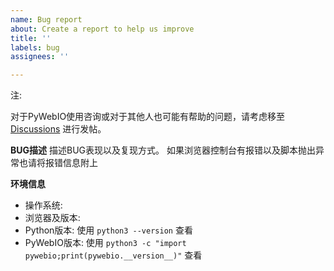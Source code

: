 ```yaml
---
name: Bug report
about: Create a report to help us improve
title: ''
labels: bug
assignees: ''

---
```

注: 

对于PyWebIO使用咨询或对于其他人也可能有帮助的问题，请考虑移至 [Discussions](https://github.com/wang0618/PyWebIO/discussions) 进行发帖。

**BUG描述**
描述BUG表现以及复现方式。
如果浏览器控制台有报错以及脚本抛出异常也请将报错信息附上

**环境信息**
 - 操作系统:  
 - 浏览器及版本:  
 - Python版本: 使用 `python3 --version` 查看
 - PyWebIO版本: 使用 `python3 -c "import pywebio;print(pywebio.__version__)"`  查看
